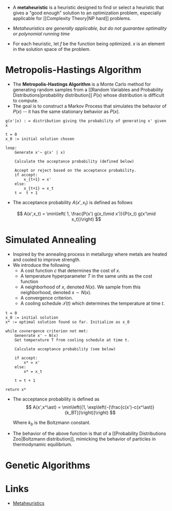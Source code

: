 * A **metaheuristic** is a heuristic designed to find or select a heuristic that gives a "good enough" solution to an optimization problem, especially applicable for [[Complexity Theory|NP hard]] problems.
* *Metaheuristics are generally applicable, but do not guarantee optimality or polynomial running time*

* For each heuristic, let $f$ be the function being optimized. $x$ is an element in the solution space of the problem. 

# Metropolis-Hastings Algorithm
* The **Metropolis-Hastings Algorithm** is a Monte Carlo method for generating random samples from a [[Random Variables and Probability Distributions|probability distribution]] $P(x)$ whose distribution is difficult to compute.
* The goal is to construct a Markov Process that simulates the behavior of $P(x)$ -- it has the same stationary behavior as $P(x)$.

```
g(x'|x) : = distribution giving the probability of generating x' given x

t = 0
x_0 := initial solution chosen

loop:
	Generate x'~ g(x' | x)

	Calculate the acceptance probability (defined below)

	Accept or reject based on the acceptance probability.
	if accept:
		x_{t+1} = x'
	else: 
		x_{t+1} = x_t
	t =  t + 1

```

* The acceptance probability $A(x', x_t)$ is defined as follows

$$
A(x',x_t) = \min\left( 1, \frac{P(x') g(x_t\mid x')}{P(x_t) g(x'\mid x_t)}\right)
$$


# Simulated Annealing
* Inspired by the annealing process in metallurgy where metals are heated and cooled to improve strength.
* We introduce the following
	* A cost function $c$ that determines the cost of $x$. 
	* A temperature hyperparameter $T$ in the same units as the cost function
	* A neighborhood of $x$, denoted $N(x)$. We sample from this neighborhood, denoted $x\sim N(x)$. 
	* A convergence criterion. 
	* A cooling schedule $\mathcal{T}(t)$ which determines the temperature at time $t$. 

```
t = 0
x_0 := initial solution
x* := optimal solution found so far. Initialize as x_0

while covnergence criterion not met:
	Genenrate x' ~ N(x)
	Get temperature T from cooling schedule at time t.

	Calculate acceptance probability (see below)

	if accept:
		x* = x'
	else: 
		x* = x_t

	t = t + 1

return x*
```

* The acceptance probability is defined as 
  $$
  A(x',x^\ast) = \min\left({1, \exp\left(-{\frac{c(x')-c(x^\ast)}{k_BT}}\right)}\right)
  $$
  
  Where $k_b$ is the Boltzmann constant.

* The behavior of the above function is that of a [[Probability Distributions Zoo|Boltzmann distribution]], mimicking the behavior of particles in thermodynamic equilibrium.

# Genetic Algorithms

# Links
* [Metaheuristics](https://en.wikipedia.org/wiki/Table_of_metaheuristics)